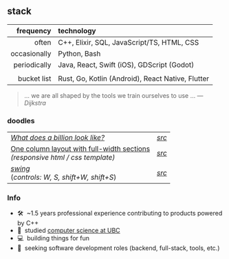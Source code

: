 ## stack

|frequency|technology|
|-:|:-|
|often|C++, Elixir, SQL, JavaScript/TS, HTML, CSS|
|occasionally|Python, Bash|
|periodically|Java, React, Swift (iOS), GDScript (Godot)|
|||
|bucket list|Rust, Go, Kotlin (Android), React Native, Flutter|

> ... we are all shaped by the tools we train ourselves to use ... _― Dijkstra_

### doodles

|||
|-|-|
| [_What does a billion look like?_](https://pseigo.github.io/what-does-a-billion-look-like/) | _[src](https://github.com/pseigo/what-does-a-billion-look-like)_ |
| [One column layout with full-width sections](https://pseigo.github.io/html-one-column-full-width-sections/) <br> _(responsive html&nbsp;/&nbsp;css template)_ | _[src](https://github.com/pseigo/html-one-column-full-width-sections)_ |
| [_swing_](https://peytonseigo.ca/projects/swing/) <br> (_controls: W, S, shift+W, shift+S_) | _[src](https://peytonseigo.ca/projects/swing/src/main.js)_ |

### Info

- 🛠️&nbsp; ~1.5 years professional experience contributing to products powered by C++
- 📜&nbsp; studied [computer science at UBC](https://www.cs.ubc.ca/about-our-department)
- 💻&nbsp; building things for fun
- 💼&nbsp; seeking software development roles (backend, full-stack, tools, etc.)
